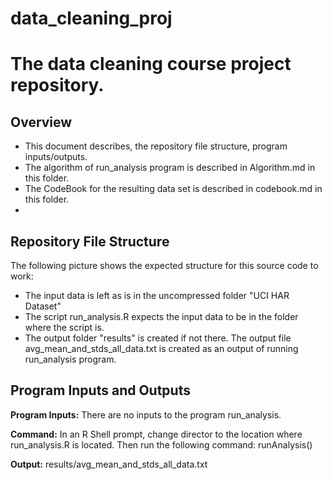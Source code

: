 # data_cleaning_proj
The data cleaning course project repository. 
===========================================

Overview
--------
* This document describes, the repository file structure, program inputs/outputs.
* The algorithm of run_analysis program is described in Algorithm.md in this folder.
* The CodeBook for the resulting data set is described in codebook.md in this folder.
* 


Repository File Structure
-------------------------
The following picture shows the expected structure for this source code to work:
* The input data is left as is in the uncompressed folder "UCI HAR Dataset"
* The script run_analysis.R expects the input data to be in the folder where the script is.
* The output folder "results" is created if not there. The output file avg_mean_and_stds_all_data.txt is created as an output of running run_analysis program.

Program Inputs and Outputs
--------------------------

**Program Inputs:** There are no inputs to the program run_analysis.

**Command:** In an R Shell prompt, change director to the location where run_analysis.R is located. 
 Then run the following command: runAnalysis()

**Output:** results/avg_mean_and_stds_all_data.txt

